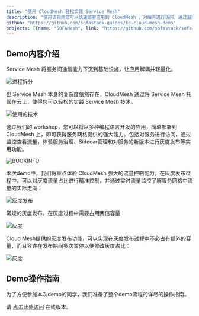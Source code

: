 ```yaml
---
title: "使用 CloudMesh 轻松实践 Service Mesh"
description: "使用该指南您可以快速部署应用到 CloudMesh ，对服务进行访问，通过监控查看流量，体验服务治理、Sidecar管理和对服务的新版本进行灰度发布等实用功能。"
github: "https://github.com/sofastack-guides/kc-cloud-mesh-demo"
projects: [{name: "SOFAMesh", link: "https://github.com/sofastack/sofa-mesh"}]
---
```


## Demo内容介绍

Service Mesh 将服务间通信能力下沉到基础设施，让应用解耦并轻量化。

![进程拆分](https://gw.alipayobjects.com/mdn/rms_631dea/afts/img/A*sU9uRZHdKxIAAAAAAAAAAABkARQnAQ)

但 Service Mesh 本身的复杂度依然存在，CloudMesh 通过将 Service Mesh 托管在云上，使得您可以轻松的实践 Service Mesh 技术。

![使用的技术](https://gw.alipayobjects.com/mdn/rms_631dea/afts/img/A*cfXeT5aA_p0AAAAAAAAAAABkARQnAQ)

通过我们的 workshop，您可以将以多种编程语言开发的应用，简单部署到 CloudMesh 上，即可获得服务网格提供的强大能力。包括对服务进行访问，通过监控查看流量，体验服务治理、Sidecar管理和对服务的新版本进行灰度发布等实用功能。

![BOOKINFO](https://gw.alipayobjects.com/mdn/rms_631dea/afts/img/A*A1mgR7I9RQMAAAAAAAAAAABkARQnAQ)

本次demo中，我们将重点体验 CloudMesh 强大的流量控制能力。在灰度发布过程中，可以对灰度流量占比进行精准控制，并通过实时流量监控了解服务网格中流量的实际走向：

![灰度发布](https://gw.alipayobjects.com/mdn/rms_631dea/afts/img/A*SyIGTqvtIfcAAAAAAAAAAABkARQnAQ)

常规的灰度发布，在灰度过程中需要占用两倍容量：

![灰度](https://gw.alipayobjects.com/mdn/rms_631dea/afts/img/A*8MXfQorNe6AAAAAAAAAAAABkARQnAQ)

Cloud Mesh提供的灰度发布功能，可以实现在灰度发布过程中不必占有额外的容量，而且容许在发布期间多次暂停以便修改灰度占比：

![灰度](https://gw.alipayobjects.com/mdn/rms_631dea/afts/img/A*JRTmR4YUZ0kAAAAAAAAAAABkARQnAQ)

## Demo操作指南

为了方便参加本次demo的同学，我们准备了整个demo流程的详尽的操作指南。

请 [点击此处访问](https://www.sofastack.tech/cloud-mesh-demo) 在线版本。

